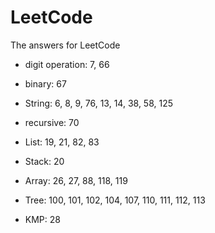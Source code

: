 # LeetCode
The answers for LeetCode

 - digit operation: 7, 66
 - binary: 67
 - String: 6, 8, 9, 76, 13, 14, 38, 58, 125
 - recursive: 70
 
 - List: 19, 21, 82, 83
 - Stack: 20
 - Array: 26, 27, 88, 118, 119
 - Tree: 100, 101, 102, 104, 107, 110, 111, 112, 113
 
 - KMP: 28
